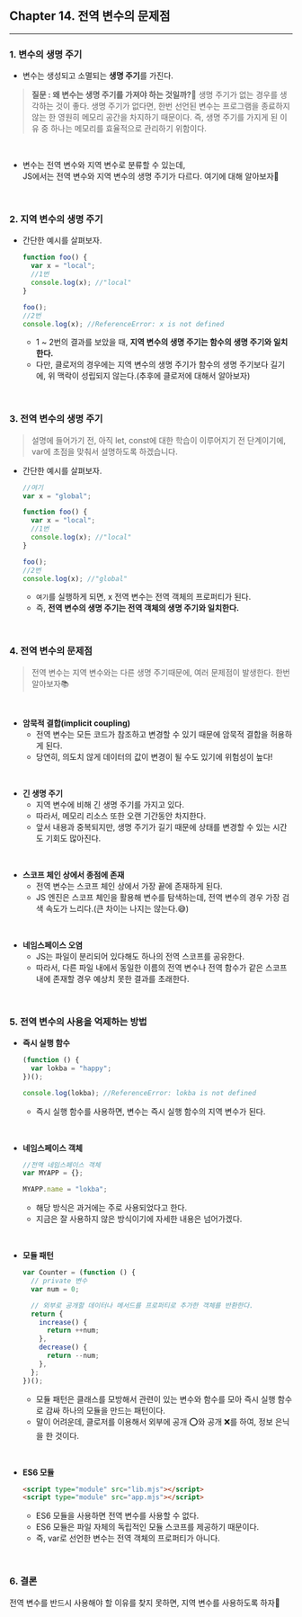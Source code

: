 ## Chapter 14. 전역 변수의 문제점

---

### 1. 변수의 생명 주기

- 변수는 생성되고 소멸되는 **생명 주기**를 가진다.

> **질문 : 왜 변수는 생명 주기를 가져야 하는 것일까?🤔**
> 생명 주기가 없는 경우를 생각하는 것이 좋다. 생명 주기가 없다면, 한번 선언된 변수는 프로그램을 종료하지 않는 한 영원히 메모리 공간을 차지하기 때문이다. 즉, 생명 주기를 가지게 된 이유 중 하나는 메모리를 효율적으로 관리하기 위함이다.

<br>

- 변수는 전역 변수와 지역 변수로 분류할 수 있는데, <br> JS에서는 전역 변수와 지역 변수의 생명 주기가 다르다. 여기에 대해 알아보자🎯

<br>

### 2. 지역 변수의 생명 주기

- 간단한 예시를 살펴보자.

  ```jsx
  function foo() {
    var x = "local";
    //1번
    console.log(x); //"local"
  }

  foo();
  //2번
  console.log(x); //ReferenceError: x is not defined
  ```

  - 1 ~ 2번의 결과를 보았을 때, **지역 변수의 생명 주기는 함수의 생명 주기와 일치한다.**
  - 다만, 클로저의 경우에는 지역 변수의 생명 주기가 함수의 생명 주기보다 길기에, 위 맥락이 성립되지 않는다.(추후에 클로저에 대해서 알아보자)

<br>

### 3. 전역 변수의 생명 주기

> 설명에 들어가기 전, 아직 let, const에 대한 학습이 이루어지기 전 단계이기에, var에 초점을 맞춰서 설명하도록 하겠습니다.

- 간단한 예시를 살펴보자.

  ```jsx
  //여기
  var x = "global";

  function foo() {
    var x = "local";
    //1번
    console.log(x); //"local"
  }

  foo();
  //2번
  console.log(x); //"global"
  ```

  - `여기`를 실행하게 되면, x 전역 변수는 전역 객체의 프로퍼티가 된다.
  - 즉, **전역 변수의 생명 주기는 전역 객체의 생명 주기와 일치한다.**

<br>

### 4. 전역 변수의 문제점

> 전역 변수는 지역 변수와는 다른 생명 주기때문에, 여러 문제점이 발생한다.
> 한번 알아보자📚

<br>

- **암묵적 결합(implicit coupling)**
  - 전역 변수는 모든 코드가 참조하고 변경할 수 있기 때문에 암묵적 결합을 허용하게 된다.
  - 당연히, 의도치 않게 데이터의 값이 변경이 될 수도 있기에 위험성이 높다!

<br>

- **긴 생명 주기**
  - 지역 변수에 비해 긴 생명 주기를 가지고 있다.
  - 따라서, 메모리 리소스 또한 오랜 기간동안 차지한다.
  - 앞서 내용과 중복되지만, 생명 주기가 길기 때문에 상태를 변경할 수 있는 시간도 기회도 많아진다.

<br>

- **스코프 체인 상에서 종점에 존재**
  - 전역 변수는 스코프 체인 상에서 가장 끝에 존재하게 된다.
  - JS 엔진은 스코프 체인을 활용해 변수를 탐색하는데, 전역 변수의 경우 가장 검색 속도가 느리다.(큰 차이는 나지는 않는다.😅)

<br>

- **네임스페이스 오염**
  - JS는 파일이 분리되어 있다해도 하나의 전역 스코프를 공유한다.
  - 따라서, 다른 파일 내에서 동일한 이름의 전역 변수나 전역 함수가 같은 스코프 내에 존재할 경우 예상치 못한 결과를 초래한다.

<br>

### 5. 전역 변수의 사용을 억제하는 방법

- **즉시 실행 함수**

  ```jsx
  (function () {
    var lokba = "happy";
  })();

  console.log(lokba); //ReferenceError: lokba is not defined
  ```

  - 즉시 실행 함수를 사용하면, 변수는 즉시 실행 함수의 지역 변수가 된다.

<br>

- **네임스페이스 객체**

  ```jsx
  //전역 네임스페이스 객체
  var MYAPP = {};

  MYAPP.name = "lokba";
  ```

  - 해당 방식은 과거에는 주로 사용되었다고 한다.
  - 지금은 잘 사용하지 않은 방식이기에 자세한 내용은 넘어가겠다.

<br>

- **모듈 패턴**

  ```jsx
  var Counter = (function () {
    // private 변수
    var num = 0;

    // 외부로 공개할 데이터나 메서드를 프로퍼티로 추가한 객체를 반환한다.
    return {
      increase() {
        return ++num;
      },
      decrease() {
        return --num;
      },
    };
  })();
  ```

  - 모듈 패턴은 클래스를 모방해서 관련이 있는 변수와 함수를 모아 즉시 실행 함수로 감싸 하나의 모듈을 만드는 패턴이다.
  - 말이 어려운데, 클로저를 이용해서 외부에 공개 ⭕️와 공개 ❌를 하여, 정보 은닉을 한 것이다.

<br>

- **ES6 모듈**
  ```html
  <script type="module" src="lib.mjs"></script>
  <script type="module" src="app.mjs"></script>
  ```
  - ES6 모듈을 사용하면 전역 변수를 사용할 수 없다.
  - ES6 모듈은 파일 자체의 독립적인 모듈 스코프를 제공하기 때문이다.
  - 즉, var로 선언한 변수는 전역 객체의 프로퍼티가 아니다.

<br>

### 6. 결론

전역 변수를 반드시 사용해야 할 이유를 찾지 못하면, 지역 변수를 사용하도록 하자🙏
